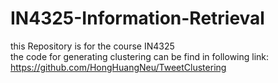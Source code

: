 # IN4325-Information-Retrieval
this Repository is for the course IN4325   
the code for generating clustering can be find in following link:   
https://github.com/HongHuangNeu/TweetClustering

